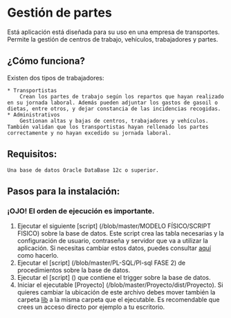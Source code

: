 # Gestión de partes #

Está aplicación está diseñada para su uso en una empresa de transportes. Permite la gestión de centros de trabajo, vehículos, trabajadores y partes.

## ¿Cómo funciona? ##

Existen dos tipos de trabajadores:

	* Transportistas 
		Crean los partes de trabajo según los repartos que hayan realizado en su jornada laboral. Además pueden adjuntar los gastos de gasoil o dietas, entre otros, y dejar constancia de las incidencias recogidas.
	* Administrativos
		Gestionan altas y bajas de centros, trabajadores y vehículos. También validan que los transportistas hayan rellenado los partes correctamente y no hayan excedido su jornada laboral.
		
## Requisitos: ##
	
	Una base de datos Oracle DataBase 12c o superior.

## Pasos para la instalación: ##

### ¡OJO! El orden de ejecución es importante. ###
	
1. Ejecutar el siguiente [script] (/blob/master/MODELO FÍSICO/SCRIPT FISICO) sobre la base de datos. 
	Este script crea las tabla necesarias y la configuración de usuario, contraseña y servidor que va a utilizar la aplicación.
	Si necesitas cambiar estos datos, puedes consultar [aquí]() como hacerlo.
2. Ejecutar el [script] (/blob/master/PL-SQL/Pl-sql FASE 2) de procedimientos sobre la base de datos.
3. Ejecutar el [script] () que contiene el trigger sobre la base de datos.
4. Iniciar el ejecutable [Proyecto] (/blob/master/Proyecto/dist/Proyecto).
	Si quieres cambiar la ubicación de este archivo debes mover también la carpeta [lib](/blob/master/Proyecto/dist/lib) a la misma carpeta que el ejecutable.
	Es recomendable que crees un acceso directo por ejemplo a tu escritorio.

